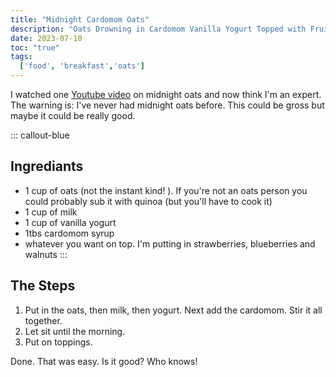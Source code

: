 ```yaml
---
title: "Midnight Cardomom Oats"
description: "Oats Drowning in Cardomom Vanilla Yogurt Topped with Fruits and Nuts"
date: 2023-07-10
toc: "true"
tags:
  ['food', 'breakfast','oats']
---
```


I watched one [Youtube video](https://www.youtube.com/watch?v=Lkl9_3-jX6c&ab_channel=Downshiftology) on midnight oats and now think I'm an expert. The warning is: I've never had midnight oats before. This could be gross but maybe it could be really good.

::: callout-blue
## Ingrediants

* 1 cup of oats (not the instant kind! ). If you're not an oats person you could probably sub it with quinoa (but you'll have to cook it)
* 1 cup of milk
* 1 cup of vanilla yogurt
* 1tbs cardomom syrup
* whatever you want on top. I'm putting in strawberries, blueberries and walnuts
:::

## The Steps

1. Put in the oats, then milk, then yogurt. Next add the cardomom. Stir it all together.
2. Let sit until the morning.
3. Put on toppings.

Done. That was easy. Is it good? Who knows!